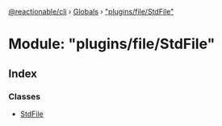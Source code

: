 [@reactionable/cli](../README.md) › [Globals](../globals.md) › ["plugins/file/StdFile"](_plugins_file_stdfile_.md)

# Module: "plugins/file/StdFile"

## Index

### Classes

* [StdFile](../classes/_plugins_file_stdfile_.stdfile.md)
